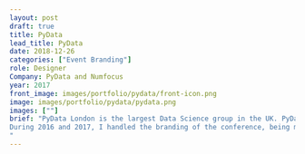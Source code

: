 ```yaml
---
layout: post
draft: true
title: PyData
lead_title: PyData
date: 2018-12-26
categories: ["Event Branding"]
role: Designer
Company: PyData and Numfocus
year: 2017
front_image: images/portfolio/pydata/front-icon.png
image: images/portfolio/pydata/pydata.png
images: [""]
brief: "PyData London is the largest Data Science group in the UK. PyData is the educational program of Numfocus, and is a global charity that aims to raise money to assist open source libraries. Here I ran meetups for 4 years and with the team we grew the community to 9k members. We focus on how Python is being used within Data Science. Along with running the meetup, I co-chaired the 2017 conference where I placed a lot of effort forming diversity initiatives which doubled the number of female attendees.<br><br>
During 2016 and 2017, I handled the branding of the conference, being my first ever design briefs. Both briefs have a focus on being London based, as PyData is a global.
"
---
```

